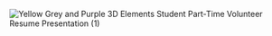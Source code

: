 ![Yellow Grey and Purple 3D Elements Student Part-Time Volunteer Resume Presentation (1)](https://user-images.githubusercontent.com/75865332/155773353-424350f7-b40d-4098-be41-da210931fe28.gif)
